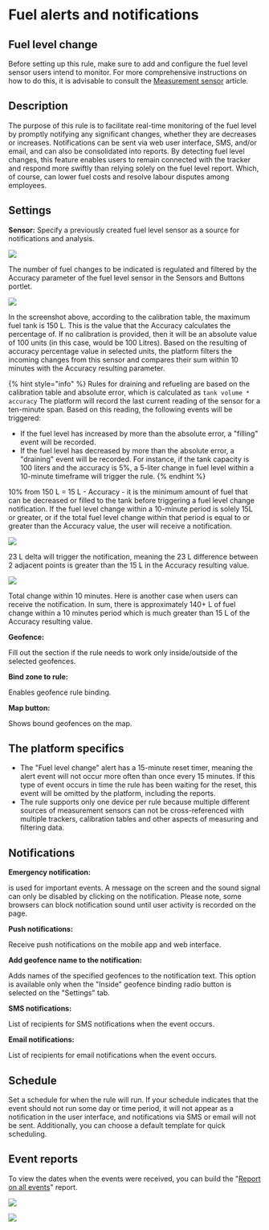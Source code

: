 # Fuel alerts and notifications

## Fuel level change

Before setting up this rule, make sure to add and configure the fuel level sensor users intend to monitor. For more comprehensive instructions on how to do this, it is advisable to consult the [Measurement sensor](https://app.gitbook.com/s/446mKak1zDrGv70ahuYZ/guide/devices-and-settings/vehicle-sensors/measurement-sensors) article.

## Description

The purpose of this rule is to facilitate real-time monitoring of the fuel level by promptly notifying any significant changes, whether they are decreases or increases. Notifications can be sent via web user interface, SMS, and/or email, and can also be consolidated into reports. By detecting fuel level changes, this feature enables users to remain connected with the tracker and respond more swiftly than relying solely on the fuel level report. Which, of course, can lower fuel costs and resolve labour disputes among employees.

## Settings

**Sensor:** Specify a previously created fuel level sensor as a source for notifications and analysis.

![](https://www.navixy.com/wp-content/uploads/2023/07/image-20230711-085949.png)

The number of fuel changes to be indicated is regulated and filtered by the Accuracy parameter of the fuel level sensor in the Sensors and Buttons portlet.

![](https://www.navixy.com/wp-content/uploads/2023/07/image-20230711-085906.png)

In the screenshot above, according to the calibration table, the maximum fuel tank is 150 L. This is the value that the Accuracy calculates the percentage of. If no calibration is provided, then it will be an absolute value of 100 units (in this case, would be 100 Litres). Based on the resulting of accuracy percentage value in selected units, the platform filters the incoming changes from this sensor and compares their sum within 10 minutes with the Accuracy resulting parameter.

{% hint style="info" %}
Rules for draining and refueling are based on the calibration table and absolute error, which is calculated as `tank volume * accuracy` The platform will record the last current reading of the sensor for a ten-minute span. Based on this reading, the following events will be triggered:

* If the fuel level has increased by more than the absolute error, a "filling" event will be recorded.
* If the fuel level has decreased by more than the absolute error, a "draining" event will be recorded. For instance, if the tank capacity is 100 liters and the accuracy is 5%, a 5-liter change in fuel level within a 10-minute timeframe will trigger the rule.
{% endhint %}

10% from 150 L = 15 L - Accuracy - it is the minimum amount of fuel that can be decreased or filled to the tank before triggering a fuel level change notification. If the fuel level change within a 10-minute period is solely 15L or greater, or if the total fuel level change within that period is equal to or greater than the Accuracy value, the user will receive a notification.

![](https://www.navixy.com/wp-content/uploads/2023/07/image-20230711-090058.png)

23 L delta will trigger the notification, meaning the 23 L difference between 2 adjacent points is greater than the 15 L in the Accuracy resulting value.

![](https://www.navixy.com/wp-content/uploads/2023/07/image-20230711-090110.png)

Total change within 10 minutes. Here is another case when users can receive the notification. In sum, there is approximately 140+ L of fuel change within a 10 minutes period which is much greater than 15 L of the Accuracy resulting value.

**Geofence:**

Fill out the section if the rule needs to work only inside/outside of the selected geofences.

**Bind zone to rule:**

Enables geofence rule binding.

**Map button:**

Shows bound geofences on the map.

## The platform specifics

* The "Fuel level change" alert has a 15-minute reset timer, meaning the alert event will not occur more often than once every 15 minutes. If this type of event occurs in time the rule has been waiting for the reset, this event will be omitted by the platform, including the reports.
* The rule supports only one device per rule because multiple different sources of measurement sensors can not be cross-referenced with multiple trackers, calibration tables and other aspects of measuring and filtering data.

## Notifications

**Emergency notification:**

is used for important events. A message on the screen and the sound signal can only be disabled by clicking on the notification. Please note, some browsers can block notification sound until user activity is recorded on the page.

**Push notifications:**

Receive push notifications on the mobile app and web interface.

**Add geofence name to the notification:**

Adds names of the specified geofences to the notification text. This option is available only when the "Inside" geofence binding radio button is selected on the "Settings" tab.

**SMS notifications:**

List of recipients for SMS notifications when the event occurs.

**Email notifications:**

List of recipients for email notifications when the event occurs.

## Schedule

Set a schedule for when the rule will run. If your schedule indicates that the event should not run some day or time period, it will not appear as a notification in the user interface, and notifications via SMS or email will not be sent. Additionally, you can choose a default template for quick scheduling.

## Event reports

To view the dates when the events were received, you can build the "[Report on all events](https://app.gitbook.com/s/446mKak1zDrGv70ahuYZ/guide/reports/specific-report-details/report-on-all-events)" report.

![](https://www.navixy.com/wp-content/uploads/2023/07/image-20230711-090501.png)

![](https://www.navixy.com/wp-content/uploads/2023/07/image-20230711-090518.png)
